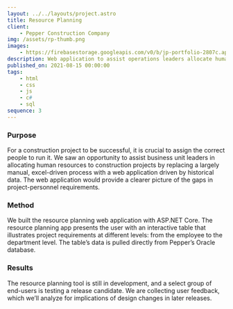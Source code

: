 ```yaml
---
layout: ../../layouts/project.astro
title: Resource Planning
client:
    - Pepper Construction Company
img: /assets/rp-thumb.png
images:
    - https://firebasestorage.googleapis.com/v0/b/jp-portfolio-2807c.appspot.com/o/RP_Grid.png?alt=media&token=c563f4ed-b746-424c-994b-a97263ffc3fa
description: Web application to assist operations leaders allocate human resources to projects.
published_on: 2021-08-15 00:00:00
tags:
    - html
    - css
    - js
    - c#
    - sql
sequence: 3
---
```


### Purpose

For a construction project to be successful, it is crucial to assign the correct people to run it. We saw an opportunity to assist business unit leaders in allocating human resources to construction projects by replacing a largely manual, excel-driven process with a web application driven by historical data. The web application would provide a clearer picture of the gaps in project-personnel requirements.

### Method

We built the resource planning web application with ASP.NET Core. The resource planning app presents the user with an interactive table that illustrates project requirements at different levels: from the employee to the department level. The table’s data is pulled directly from Pepper’s Oracle database.

### Results

The resource planning tool is still in development, and a select group of end-users is testing a release candidate. We are collecting user feedback, which we’ll analyze for implications of design changes in later releases.

